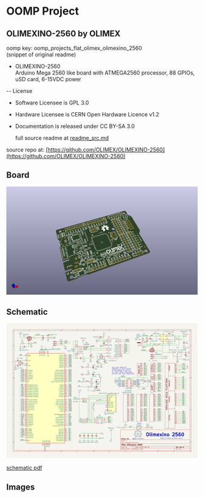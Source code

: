# OOMP Project  
## OLIMEXINO-2560  by OLIMEX  
  
oomp key: oomp_projects_flat_olimex_olimexino_2560  
(snippet of original readme)  
  
- OLIMEXINO-2560  
Arduino Mega 2560 like board with ATMEGA2560 processor, 88 GPIOs, uSD card, 6-15VDC power  
  
-- License  
* Software Licensee is GPL 3.0  
* Hardware Licensee is CERN Open Hardware Licence v1.2  
* Documentation is released under CC BY-SA 3.0  
  
  full source readme at [readme_src.md](readme_src.md)  
  
source repo at: [https://github.com/OLIMEX/OLIMEXINO-2560](https://github.com/OLIMEX/OLIMEXINO-2560)  
## Board  
  
[![working_3d.png](working_3d_600.png)](working_3d.png)  
## Schematic  
  
[![working_schematic.png](working_schematic_600.png)](working_schematic.png)  
  
[schematic pdf](working_schematic.pdf)  
## Images  

